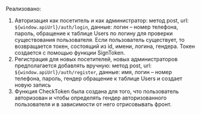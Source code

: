 Реализовано:
1. Авторизация как посетитель и как администратор: 
метод post, 
url: `${window.apiUrl}/auth/login`, 
данные: логин – номер телефона, пароль, 
обращение к таблице Users по логину для проверки существования пользователя. Если пользователь существует, то возвращается токен, состоящий из id, имени, логина, гендера.
Токен создается с помощью функции SignToken.
2. Регистрация для новых посетителей, новых администраторов предполагается добавлять вручную:
метод post, 
url: `${window.apiUrl}/auth/register`,
данные: имя, логин – номер телефона, пароль, гендер
обращение к таблице Users и создает новую запись
3. Функция CheckToken была создана для того, что пользователь авторизован и чтобы определять гендер авторизованного пользователя и в зависимости от него отрисовывать фронт.
